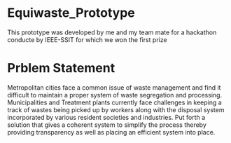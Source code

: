 # Equiwaste_Prototype
This prototype was developed by me and my team mate for a hackathon conducte by 
IEEE-SSIT for which we won the first prize

# Prblem Statement
Metropolitan cities face a common issue of waste management and 
find it difficult to maintain a proper system of waste segregation 
and processing. Municipalities and Treatment plants currently face 
challenges in keeping a track of wastes being picked up by workers 
along with the disposal system incorporated by various resident 
societies and industries. Put forth a solution that gives a coherent 
system to simplify the process thereby providing transparency as 
well as placing an efficient system into place.
